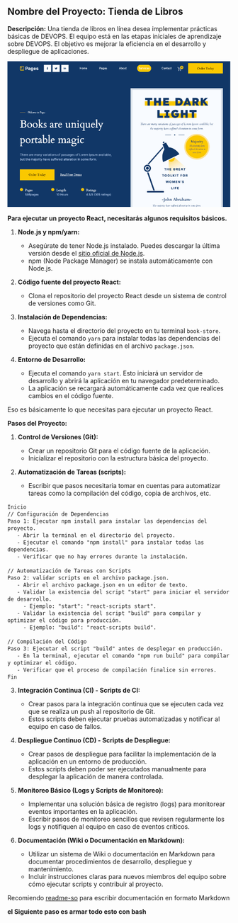 ## **Nombre del Proyecto:** Tienda de Libros

**Descripción:**
Una tienda de libros en línea desea implementar prácticas básicas de DEVOPS. El equipo está en las etapas iniciales de aprendizaje sobre DEVOPS. El objetivo es mejorar la eficiencia en el desarrollo y despliegue de aplicaciones.

![](1.png)

**Para ejecutar un proyecto React, necesitarás algunos requisitos básicos.** 

1. **Node.js y npm/yarn:**
   - Asegúrate de tener Node.js instalado. Puedes descargar la última versión desde el [sitio oficial de Node.js](https://nodejs.org/).
   - npm (Node Package Manager) se instala automáticamente con Node.js.

2. **Código fuente del proyecto React:**
   - Clona el repositorio del proyecto React desde un sistema de control de versiones como Git. 

3. **Instalación de Dependencias:**
   - Navega hasta el directorio del proyecto en tu terminal `book-store`.
   - Ejecuta el comando `yarn` para instalar todas las dependencias del proyecto que están definidas en el archivo `package.json`.

4. **Entorno de Desarrollo:**
   - Ejecuta el comando `yarn start`. Esto iniciará un servidor de desarrollo y abrirá la aplicación en tu navegador predeterminado.
   - La aplicación se recargará automáticamente cada vez que realices cambios en el código fuente.

Eso es básicamente lo que necesitas para ejecutar un proyecto React. 

**Pasos del Proyecto:**

1. **Control de Versiones (Git):**
   - Crear un repositorio Git para el código fuente de la aplicación.
   - Inicializar el repositorio con la estructura básica del proyecto.

2. **Automatización de Tareas (scripts):**
   - Escribir que pasos necesitaria tomar en cuentas para automatizar tareas como la compilación del código, copia de archivos, etc.

```Ejemplo
Inicio
// Configuración de Dependencias
Paso 1: Ejecutar npm install para instalar las dependencias del proyecto.
   - Abrir la terminal en el directorio del proyecto.
   - Ejecutar el comando "npm install" para instalar todas las dependencias.
   - Verificar que no hay errores durante la instalación.

// Automatización de Tareas con Scripts
Paso 2: validar scripts en el archivo package.json.
   - Abrir el archivo package.json en un editor de texto.
   - Validar la existencia del script "start" para iniciar el servidor de desarrollo.
     - Ejemplo: "start": "react-scripts start".
   - Validar la existencia del script "build" para compilar y optimizar el código para producción.
     - Ejemplo: "build": "react-scripts build".

// Compilación del Código
Paso 3: Ejecutar el script "build" antes de desplegar en producción.
   - En la terminal, ejecutar el comando "npm run build" para compilar y optimizar el código.
   - Verificar que el proceso de compilación finalice sin errores.
Fin
```

3. **Integración Continua (CI) - Scripts de CI:**
   - Crear pasos para la integración continua que se ejecuten cada vez que se realiza un push al repositorio de Git.
   - Estos scripts deben ejecutar pruebas automatizadas y notificar al equipo en caso de fallos.

4. **Despliegue Continuo (CD) - Scripts de Despliegue:**
   - Crear pasos de despliegue para facilitar la implementación de la aplicación en un entorno de producción.
   - Estos scripts deben poder ser ejecutados manualmente para desplegar la aplicación de manera controlada.

5. **Monitoreo Básico (Logs y Scripts de Monitoreo):**
   - Implementar una solución básica de registro (logs) para monitorear eventos importantes en la aplicación.
   - Escribir pasos de monitoreo sencillos que revisen regularmente los logs y notifiquen al equipo en caso de eventos críticos.

6. **Documentación (Wiki o Documentación en Markdown):**
   - Utilizar un sistema de Wiki o documentación en Markdown para documentar procedimientos de desarrollo, despliegue y mantenimiento.
   - Incluir instrucciones claras para nuevos miembros del equipo sobre cómo ejecutar scripts y contribuir al proyecto.

Recomiendo [readme-so](https://readme.so/es) para escribir documentación en formato Markdown

**el Siguiente paso es armar todo esto con bash** 
